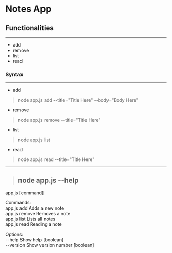# Notes App

## Functionalities
***
* add
* remove
* list
* read

### Syntax
***
* add
> node app.js add --title="Title Here" --body="Body Here"

* remove
> node app.js remove --title="Title Here"
* list
> node app.js list
* read
>node app.js read --title="Title Here"
***
>## node app.js --help
app.js [command]<br>

Commands:<br>
  app.js add     Adds a new note<br>
  app.js remove  Removes a note<br>
  app.js list    Lists all notes<br>
  app.js read    Reading a note

Options:<br>
  --help     Show help                                                [boolean]<br> 
  --version  Show version number                                       [boolean]<br> 